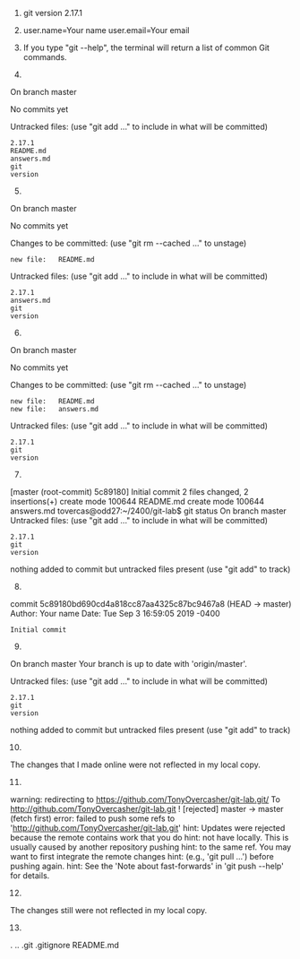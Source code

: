 1. git version 2.17.1

2. user.name=Your name
   user.email=Your email

3. If you type "git --help", the terminal will return a list of common Git commands.

4. 
On branch master

No commits yet

Untracked files:
  (use "git add <file>..." to include in what will be committed)

	2.17.1
	README.md
	answers.md
	git
	version

5. 
On branch master

No commits yet

Changes to be committed:
  (use "git rm --cached <file>..." to unstage)

	new file:   README.md

Untracked files:
  (use "git add <file>..." to include in what will be committed)

	2.17.1
	answers.md
	git
	version


6. 
On branch master

No commits yet

Changes to be committed:
  (use "git rm --cached <file>..." to unstage)

	new file:   README.md
	new file:   answers.md

Untracked files:
  (use "git add <file>..." to include in what will be committed)

	2.17.1
	git
	version

7. 
[master (root-commit) 5c89180] Initial commit
 2 files changed, 2 insertions(+)
 create mode 100644 README.md
 create mode 100644 answers.md
tovercas@odd27:~/2400/git-lab$ git status
On branch master
Untracked files:
  (use "git add <file>..." to include in what will be committed)

	2.17.1
	git
	version

nothing added to commit but untracked files present (use "git add" to track)

8. 
commit 5c89180bd690cd4a818cc87aa4325c87bc9467a8 (HEAD -> master)
Author: Your name <Your email>
Date:   Tue Sep 3 16:59:05 2019 -0400

    Initial commit

9. 
On branch master
Your branch is up to date with 'origin/master'.

Untracked files:
  (use "git add <file>..." to include in what will be committed)

	2.17.1
	git
	version

nothing added to commit but untracked files present (use "git add" to track)

10. 
The changes that I made online were not reflected in my local copy.

11. 
warning: redirecting to https://github.com/TonyOvercasher/git-lab.git/
To http://github.com/TonyOvercasher/git-lab.git
 ! [rejected]        master -> master (fetch first)
error: failed to push some refs to 'http://github.com/TonyOvercasher/git-lab.git'
hint: Updates were rejected because the remote contains work that you do
hint: not have locally. This is usually caused by another repository pushing
hint: to the same ref. You may want to first integrate the remote changes
hint: (e.g., 'git pull ...') before pushing again.
hint: See the 'Note about fast-forwards' in 'git push --help' for details.

12. 
The changes still were not reflected in my local copy.

13. 
.  ..  .git  .gitignore  README.md





